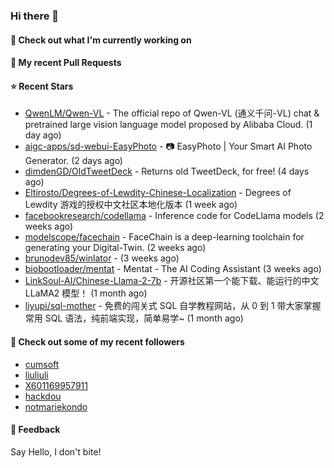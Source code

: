 ### Hi there 👋

#### 👷 Check out what I'm currently working on

#### 🔨 My recent Pull Requests


#### ⭐ Recent Stars

- [QwenLM/Qwen-VL](https://github.com/QwenLM/Qwen-VL) - The official repo of Qwen-VL (通义千问-VL) chat &amp; pretrained large vision language model proposed by Alibaba Cloud. (1 day ago)
- [aigc-apps/sd-webui-EasyPhoto](https://github.com/aigc-apps/sd-webui-EasyPhoto) - 📷 EasyPhoto | Your Smart AI Photo Generator. (2 days ago)
- [dimdenGD/OldTweetDeck](https://github.com/dimdenGD/OldTweetDeck) - Returns old TweetDeck, for free! (4 days ago)
- [Eltirosto/Degrees-of-Lewdity-Chinese-Localization](https://github.com/Eltirosto/Degrees-of-Lewdity-Chinese-Localization) - Degrees of Lewdity 游戏的授权中文社区本地化版本 (1 week ago)
- [facebookresearch/codellama](https://github.com/facebookresearch/codellama) - Inference code for CodeLlama models (2 weeks ago)
- [modelscope/facechain](https://github.com/modelscope/facechain) - FaceChain is a deep-learning toolchain for generating your Digital-Twin. (2 weeks ago)
- [brunodev85/winlator](https://github.com/brunodev85/winlator) -  (3 weeks ago)
- [biobootloader/mentat](https://github.com/biobootloader/mentat) - Mentat - The AI Coding Assistant  (3 weeks ago)
- [LinkSoul-AI/Chinese-Llama-2-7b](https://github.com/LinkSoul-AI/Chinese-Llama-2-7b) - 开源社区第一个能下载、能运行的中文 LLaMA2 模型！ (1 month ago)
- [liyupi/sql-mother](https://github.com/liyupi/sql-mother) - 免费的闯关式 SQL 自学教程网站，从 0 到 1 带大家掌握常用 SQL 语法，纯前端实现，简单易学~ (1 month ago)

#### 👯 Check out some of my recent followers

- [cumsoft](https://github.com/cumsoft)
- [liuliuli](https://github.com/liuliuli)
- [X601169957911](https://github.com/X601169957911)
- [hackdou](https://github.com/hackdou)
- [notmariekondo](https://github.com/notmariekondo)

#### 💬 Feedback

Say Hello, I don't bite!